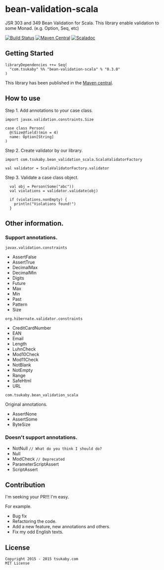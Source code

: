# bean-validation-scala
JSR 303 and 349 Bean Validation for Scala.
This library enable validation to some Monad. (e.g. Option, Seq, etc)

[![Build Status](https://travis-ci.org/bean-validation-scala/bean-validation-scala.svg?branch=master)](https://travis-ci.org/bean-validation-scala/bean-validation-scala)
[![Maven Central](https://maven-badges.herokuapp.com/maven-central/com.tsukaby/bean-validation-scala_2.11/badge.svg)](https://maven-badges.herokuapp.com/maven-central/com.tsukaby/bean-validation-scala_2.11)
[![Scaladoc](http://javadoc-badge.appspot.com/com.tsukaby/bean-validation-scala_2.11.svg?label=scaladoc)](http://javadoc-badge.appspot.com/com.tsukaby/bean-validation-scala_2.11)

## Getting Started

    libraryDependencies ++= Seq(
      "com.tsukaby" %% "bean-validation-scala" % "0.3.0"
    )

This library has been published in the [Maven central](http://search.maven.org/#browse|999013097).

## How to use

Step 1. Add annotations to your case class.

    import javax.validation.constraints.Size

    case class Person(
      @(Size@field)(min = 4)
      name: Option[String]
    )

Step 2. Create validator by our library.

    import com.tsukaby.bean_validation_scala.ScalaValidatorFactory

    val validator = ScalaValidatorFactory.validator

Step 3. Validate a case class object.

      val obj = Person(Some("abc"))
      val violations = validator.validate(obj)

      if (violations.nonEmpty) {
        println("Violations found!")
      }

## Other information.

### Support annotations.

`javax.validation.constraints`

- AssertFalse
- AssertTrue
- DecimalMax
- DecimalMin
- Digits
- Future
- Max
- Min
- Past
- Pattern
- Size

`org.hibernate.validator.constraints`

- CreditCardNumber
- EAN
- Email
- Length
- LuhnCheck
- Mod10Check
- Mod11Check
- NotBlank
- NotEmpty
- Range
- SafeHtml
- URL

`com.tsukaby.bean_validation_scala`

Original annotations.

- AssertNone
- AssertSome
- ByteSize

### Doesn't support annotations.

- NotNull `// What do you think I should do?`
- Null
- ModCheck `// Deprecated`
- ParameterScriptAssert
- ScriptAssert


## Contribution

I'm seeking your PR!!!
I'm easy.

For example.

- Bug fix
- Refactoring the code.
- Add a new feature, new annotations and others.
- Fix my odd English texts.

## License

```
Copyright 2015 - 2015 tsukaby.com
MIT License
```
